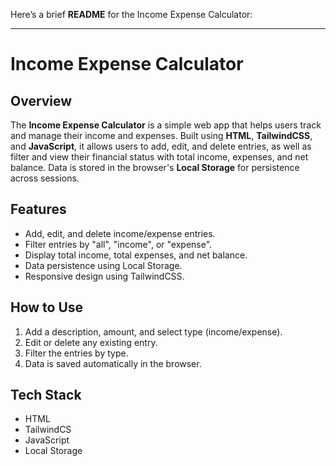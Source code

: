 Here’s a brief **README** for the Income Expense Calculator:

---

# Income Expense Calculator

## Overview

The **Income Expense Calculator** is a simple web app that helps users track and manage their income and expenses. Built using **HTML**, **TailwindCSS**, and **JavaScript**, it allows users to add, edit, and delete entries, as well as filter and view their financial status with total income, expenses, and net balance. Data is stored in the browser's **Local Storage** for persistence across sessions.

## Features

- Add, edit, and delete income/expense entries.
- Filter entries by "all", "income", or "expense".
- Display total income, total expenses, and net balance.
- Data persistence using Local Storage.
- Responsive design using TailwindCSS.

## How to Use

1. Add a description, amount, and select type (income/expense).
2. Edit or delete any existing entry.
3. Filter the entries by type.
4. Data is saved automatically in the browser.

## Tech Stack

- HTML
- TailwindCS
- JavaScript
- Local Storage
